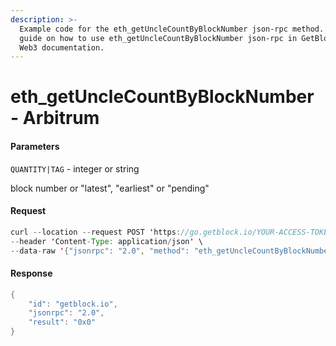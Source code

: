 ```yaml
---
description: >-
  Example code for the eth_getUncleCountByBlockNumber json-rpc method. Сomplete
  guide on how to use eth_getUncleCountByBlockNumber json-rpc in GetBlock.io
  Web3 documentation.
---
```


# eth\_getUncleCountByBlockNumber - Arbitrum

#### Parameters

`QUANTITY|TAG` - integer or string

block number or "latest", "earliest" or "pending"

#### Request

```java
curl --location --request POST 'https://go.getblock.io/YOUR-ACCESS-TOKEN' \
--header 'Content-Type: application/json' \
--data-raw '{"jsonrpc": "2.0", "method": "eth_getUncleCountByBlockNumber", "params": ["latest"], "id": "getblock.io"}'
```

#### Response

```java
{
    "id": "getblock.io",
    "jsonrpc": "2.0",
    "result": "0x0"
}
```

